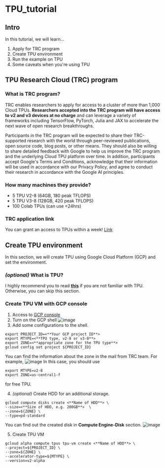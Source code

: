 # TPU_tutorial
## Intro
In this tutorial, we will learn...
1. Apply for TRC program
2. Create TPU environment
3. Run the example on TPU
4. Some caveats when you're using TPU

## TPU Research Cloud (TRC) program
### What is TRC program?
TRC enables researchers to apply for access to a cluster of more than 1,000 Cloud TPUs. **Researchers accepted into the TRC program will have access to v2 and v3 devices at no charge** and can leverage a variety of frameworks including TensorFlow, PyTorch, Julia and JAX to accelerate the next wave of open research breakthroughs.

Participants in the TRC program will be expected to share their TRC-supported research with the world through peer-reviewed publications, open source code, blog posts, or other means. They should also be willing to share detailed feedback with Google to help us improve the TRC program and the underlying Cloud TPU platform over time. In addition, participants accept Google's Terms and Conditions, acknowledge that their information will be used in accordance with our Privacy Policy, and agree to conduct their research in accordance with the Google AI principles.

### How many machines they provide?
+ 5 TPU V2-8 (64GB, 180 peak TFLOPS)
+ 5 TPU V3-8 (128GB, 420 peak TFLOPS)
+ 100 Colab TPUs (can use <24hrs)

### TRC application link
You can grant an access to TPUs within a week! [Link](https://docs.google.com/forms/d/e/1FAIpQLSeBXCs4vatyQUcePgRKh_ZiKhEODXkkoeqAKzFa_d-oSVp3iw/viewfor)

## Create TPU environment
In this section, we will create TPU using Google Cloud Platform (GCP) and set the environment.

### _(optional)_  What is TPU?
I highly recommend you to read **[this](https://cloud.google.com/tpu/docs/system-architecture-tpu-vm)** if you are not familiar with TPU. Otherwise, you can skip this section.

### Create TPU VM with GCP console
1. Access to [GCP console](console.cloud.google.com)
2. Turn on the GCP shell
![image](https://user-images.githubusercontent.com/35256263/133045746-48afb741-3a47-44b4-81da-793d88d8fddf.png)
3. Add some configurations to the shell.
```
export PROJECT_ID=<**Your GCP project ID**>
export MTYPE=<**TPU type, v2-8 or v3-8**>
export ZONE=<**appropriate zone for the TPU type**>
gcloud config set project ${PROJECT_ID}
```
You can find the information about the zone in the mail from TRC team. For example,
![image](https://user-images.githubusercontent.com/35256263/133046546-6db121c1-baca-44b9-8b07-75f3b08a2013.png)
In this case, you should use
```
export MTYPE=v2-8
export ZONE=us-central1-f
```
for free TPU.

4. _(optional)_ Create HDD for an additional storage.
```
gcloud compute disks create <**Name of HDD**> \
--size=<**Size of HDD, e.g. 200GB**>  \
--zone=${ZONE} \
--type=pd-standard
```
You can find out the created disk in __Compute Engine-Disk__ section.
![image](https://user-images.githubusercontent.com/35256263/133048126-6b9795db-9fce-44c1-8652-46b69041c9c8.png)

5. Create TPU VM

```
gcloud alpha compute tpus tpu-vm create <**Name of HDD**> \
--project=${PROJECT_ID} \
--zone=${ZONE} \
--accelerator-type=${MTYPE} \
--version=v2-alpha
```
